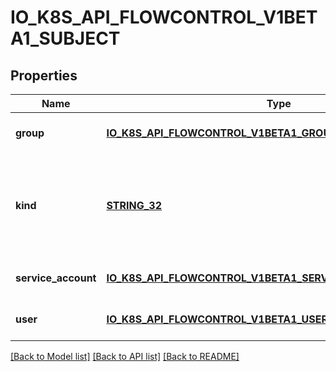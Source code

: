 # IO_K8S_API_FLOWCONTROL_V1BETA1_SUBJECT

## Properties
Name | Type | Description | Notes
------------ | ------------- | ------------- | -------------
**group** | [**IO_K8S_API_FLOWCONTROL_V1BETA1_GROUP_SUBJECT**](io.k8s.api.flowcontrol.v1beta1.GroupSubject.md) |  | [optional] [default to null]
**kind** | [**STRING_32**](STRING_32.md) | &#x60;kind&#x60; indicates which one of the other fields is non-empty. Required | [default to null]
**service_account** | [**IO_K8S_API_FLOWCONTROL_V1BETA1_SERVICE_ACCOUNT_SUBJECT**](io.k8s.api.flowcontrol.v1beta1.ServiceAccountSubject.md) |  | [optional] [default to null]
**user** | [**IO_K8S_API_FLOWCONTROL_V1BETA1_USER_SUBJECT**](io.k8s.api.flowcontrol.v1beta1.UserSubject.md) |  | [optional] [default to null]

[[Back to Model list]](../README.md#documentation-for-models) [[Back to API list]](../README.md#documentation-for-api-endpoints) [[Back to README]](../README.md)


